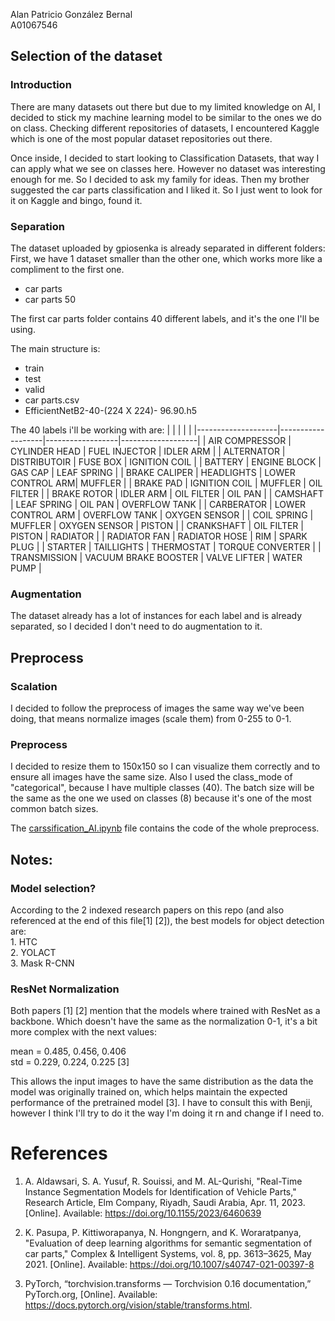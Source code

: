 
Alan Patricio González Bernal
<br/>A01067546

## Selection of the dataset

### Introduction
There are many datasets out there but due to my limited knowledge on
AI, I decided to stick my machine learning model to be similar to the ones
we do on class. Checking different repositories of datasets, I encountered
Kaggle which is one of the most popular dataset repositories out there. 

Once inside, I decided to start looking to Classification Datasets, that way
I can apply what we see on classes here. However no dataset was interesting
enough for me. So I decided to ask my family for ideas. Then my brother
suggested the car parts classification and I liked it. So I just went to look
for it on Kaggle and bingo, found it.

### Separation
The dataset uploaded by gpiosenka is already separated in different folders:
First, we have 1 dataset smaller than the other one, which works more like a 
compliment to the first one.
- car parts
- car parts 50

The first car parts folder contains 40 different labels, and it's the one
I'll be using.

The main structure is:
- train
- test
- valid
- car parts.csv
- EfficientNetB2-40-(224 X 224)- 96.90.h5

The 40 labels i'll be working with are:
|   |   |   |   |
|--------------------|-------------------|------------------|-------------------|
| AIR COMPRESSOR     | CYLINDER HEAD     | FUEL INJECTOR    | IDLER ARM         |
| ALTERNATOR         | DISTRIBUTOIR      | FUSE BOX         | IGNITION COIL     |
| BATTERY            | ENGINE BLOCK      | GAS CAP          | LEAF SPRING       |
| BRAKE CALIPER      | HEADLIGHTS        | LOWER CONTROL ARM| MUFFLER           |
| BRAKE PAD          | IGNITION COIL     | MUFFLER          | OIL FILTER        |
| BRAKE ROTOR        | IDLER ARM         | OIL FILTER       | OIL PAN           |
| CAMSHAFT           | LEAF SPRING       | OIL PAN          | OVERFLOW TANK     |
| CARBERATOR         | LOWER CONTROL ARM | OVERFLOW TANK    | OXYGEN SENSOR     |
| COIL SPRING        | MUFFLER           | OXYGEN SENSOR    | PISTON            |
| CRANKSHAFT         | OIL FILTER        | PISTON           | RADIATOR          |
| RADIATOR FAN       | RADIATOR HOSE     | RIM              | SPARK PLUG        |
| STARTER            | TAILLIGHTS        | THERMOSTAT       | TORQUE CONVERTER  |
| TRANSMISSION       | VACUUM BRAKE BOOSTER | VALVE LIFTER  | WATER PUMP        |

### Augmentation
The dataset already has a lot of instances for each label and is already
separated, so I decided I don't need to do augmentation to it.

## Preprocess

### Scalation
I decided to follow the preprocess of images the same way we've been doing, 
that means normalize images (scale them) from 0-255 to 0-1.

### Preprocess
I decided to resize them to 150x150 so I can visualize them
correctly and to ensure all images have the same size. Also I used the 
class_mode of "categorical", because I have multiple classes (40). The batch size 
will be the same as the one we used on classes (8) because it's one of the most 
common batch sizes. 

The [carssification_AI.ipynb](./carssification_AI.ipynb) file contains the code
of the whole preprocess.

## Notes:

### Model selection?
According to the 2 indexed research papers on this repo (and also referenced at 
the end of this file[1] [2]), the best models for object detection are:
<br/>1. HTC
<br/>2. YOLACT
<br/>3. Mask R-CNN

### ResNet Normalization
Both papers [1] [2] mention that the models where trained with ResNet as a 
backbone. Which doesn't have the same as the normalization 0-1, it's a bit 
more complex with the next values:

mean = 0.485, 0.456, 0.406
 <br/> std = 0.229, 0.224, 0.225
 [3]

This allows the input images to have the same distribution as the data the model 
was originally trained on, which helps maintain the expected performance of the 
pretrained model [3]. I have to consult this with Benji, however I think I'll 
try to do it the way I'm doing it rn and change if I need to.

# References
1. A. Aldawsari, S. A. Yusuf, R. Souissi, and M. AL-Qurishi, "Real-Time Instance Segmentation Models for Identification of Vehicle Parts," Research Article, Elm Company, Riyadh, Saudi Arabia, Apr. 11, 2023. [Online]. Available: https://doi.org/10.1155/2023/6460639 

2. K. Pasupa, P. Kittiworapanya, N. Hongngern, and K. Woraratpanya, "Evaluation of deep learning algorithms for semantic segmentation of car parts," Complex & Intelligent Systems, vol. 8, pp. 3613–3625, May 2021. [Online]. Available: https://doi.org/10.1007/s40747-021-00397-8

3. PyTorch, “torchvision.transforms — Torchvision 0.16 documentation,” PyTorch.org, [Online]. Available: https://docs.pytorch.org/vision/stable/transforms.html.

